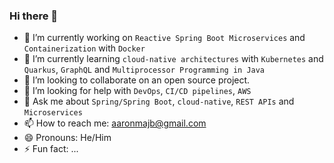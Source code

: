 ### Hi there 👋

<!--
**aaronmaj/aaronmaj** is a ✨ _special_ ✨ repository because its `README.md` (this file) appears on your GitHub profile.

Here are some ideas to get you started:-->

- 🔭 I’m currently working on `Reactive Spring Boot Microservices` and `Containerization` with `Docker`
- 🌱 I’m currently learning `cloud-native architectures` with `Kubernetes` and `Quarkus`, `GraphQL` and `Multiprocessor Programming in Java`
- 👯 I’m looking to collaborate on an open source project.
- 🤔 I’m looking for help with `DevOps`, `CI/CD pipelines`, `AWS `
- 💬 Ask me about `Spring/Spring Boot`, `cloud-native`, `REST APIs` and `Microservices`
- 📫 How to reach me: aaronmajb@gmail.com
- 😄 Pronouns: He/Him
- ⚡ Fun fact: ...

